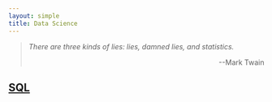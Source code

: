 ```yaml
---
layout: simple
title: Data Science
---
```


>*There are three kinds of lies: lies, damned lies, and statistics.*
>
><p align="right">--Mark Twain</p>

## [SQL](/study/Computing_Skills/Data_Science/SQL/SQL_Cheat_Sheet)

